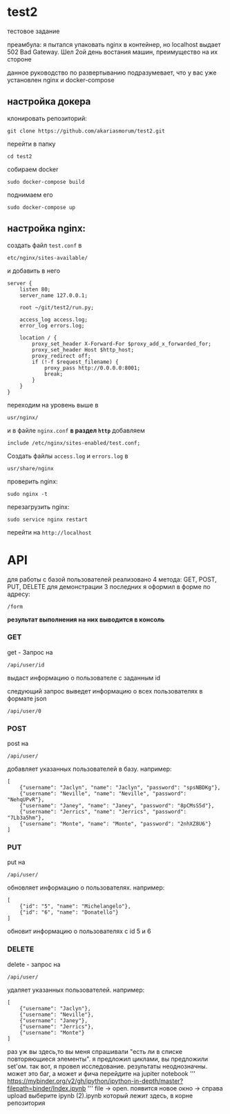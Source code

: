 # test2
тестовое задание

преамбула: я пытался упаковать nginx в контейнер, но localhost выдает 502 Bad Gateway. Шел 2ой день востания машин, преимущество на их стороне 

данное руководство по развертыванию подразумевает, что у вас уже установлен nginx и docker-compose

## настройка докера

клонировать репозиторий:
```
git clone https://github.com/akariasmorum/test2.git
```

перейти в папку
```
cd test2
```

собираем docker
```
sudo docker-compose build
```

поднимаем его
```
sudo docker-compose up
```

## настройка nginx:

создать файл `test.conf` в
```
etc/nginx/sites-available/
```

и добавить в него
```
server {
    listen 80;
    server_name 127.0.0.1;
 
    root ~/git/test2/run.py;
  
    access_log access.log;
    error_log errors.log;

    location / {
        proxy_set_header X-Forward-For $proxy_add_x_forwarded_for;
        proxy_set_header Host $http_host;
        proxy_redirect off;
        if (!-f $request_filename) {
            proxy_pass http://0.0.0.0:8001;
            break;
        }
    }
}
```
переходим на уровень выше в
```
usr/nginx/
```
и в файле `nginx.conf` **в раздел `http`** добавляем

```
include /etc/nginx/sites-enabled/test.conf;
```


Cоздать файлы `access.log` и `errors.log` в
```
usr/share/nginx
```

проверить nginx:
```
sudo nginx -t
```

перезагрузить nginx:
```
sudo service nginx restart
```

перейти на `http://localhost`


# API

для работы с базой пользователей реализовано 4 метода: GET, POST, PUT, DELETE
для демонстрации 3 последних я оформил в форме по адресу:

```
/form 
```
**результат выполнения на них выводится в консоль**

### GET
get - Запрос на 
```
/api/user/id 
```
выдаст информацию о пользователе с заданным id

следующий запрос выведет информацию о всех пользователях в формате json
```
/api/user/0 
```

### POST

post на
```
/api/user/
```
добавляет указанных пользователей в базу. например:
```
[
	{"username": "Jaclyn", "name": "Jaclyn", "password": "spsNBDKg"},
	{"username": "Neville", "name": "Neville", "password": "NehqUPvR"},
	{"username": "Janey", "name": "Janey", "password": "8pCMsS5d"},
	{"username": "Jerrics", "name": "Jerrics", "password": "7Lb3a5hm"},
	{"username": "Monte", "name": "Monte", "password": "2nhXZ8U6"}
]
```
### PUT
put на
```
/api/user/
```
обновляет информацию о пользователях. например:
```
[
	{"id": "5", "name": "Michelangelo"},
	{"id": "6", "name": "Donatello"}
]
```
обновит информацию о пользователях с id 5 и 6

### DELETE
delete - запрос на 
```
/api/user/
```
удаляет указанных пользователей. например:
```
[
	{"username": "Jaclyn"},
	{"username": "Neville"},
	{"username": "Janey"},
	{"username": "Jerrics"},
	{"username": "Monte"}
]
```

раз уж вы здесь,то вы меня спрашивали "есть ли в списке повторяющиеся элементы". я предложил циклами, вы предложили set'ом.
так вот, я провел исследование. результаты неоднозначны. может это баг, а может и фича
перейдите на jupiter notebook
'''
https://mybinder.org/v2/gh/ipython/ipython-in-depth/master?filepath=binder/Index.ipynb
'''
file -> open. появится новое окно -> справа upload
выберите ipynb (2).ipynb  который лежит здесь, в корне репозитория
